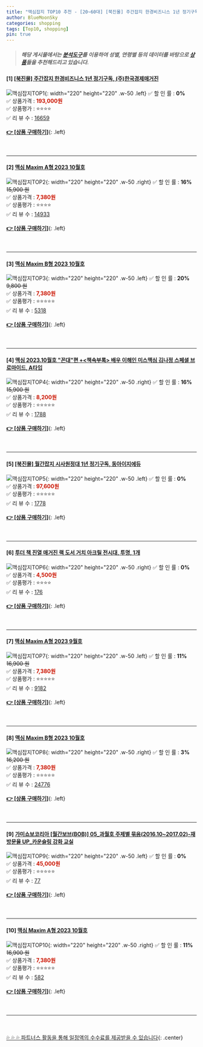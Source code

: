 ```yaml
---
title: "맥심잡지 TOP10 추천 - [20~60대] [북진몰] 주간잡지 한경비즈니스 1년 정기구독, (주)한국경제매거진"
author: BlueMoonSky
categories: shopping
tags: [Top10, shopping]
pin: true
---
```


> ##### 해당 게시물에서는 [**분석도구**](https://itemscout.io/)를 이용하여 **성별**, **연령별** 등의 데이터를 바탕으로 [**상품**](https://link.coupang.com/a/baae76)들을 추천해드리고 있습니다.

#### [1] [[북진몰] 주간잡지 한경비즈니스 1년 정기구독, (주)한국경제매거진](https://link.coupang.com/re/AFFSDP?lptag=AF5964186&subid=bluemoonsky6999&pageKey=8733585&traceid=V0-153&itemId=38125627&vendorItemId=3056729918)
![맥심잡지TOP1](https://thumbnail10.coupangcdn.com/thumbnails/remote/230x230ex/image/vendor_inventory/d6d9/7d1c0d30e72b324eba9508662045e9b4663682a199a6a20349181d51f1f3.jpg){: width="220" height="220" .w-50 .left}
✅ 할 인 률 : **0%** <br>
✅ 상품가격 : <span style="color:#cb1400"> **193,000원** </span><br>
✅ 상품평가 : ⭐⭐⭐⭐<br>
✅ 리 뷰 수 : [16659](https://link.coupang.com/re/AFFSDP?lptag=AF5964186&subid=bluemoonsky6999&pageKey=8733585&traceid=V0-153&itemId=38125627&vendorItemId=3056729918)<br>
<br>
[**👉  [상품 구매하기]**](https://link.coupang.com/re/AFFSDP?lptag=AF5964186&subid=bluemoonsky6999&pageKey=8733585&traceid=V0-153&itemId=38125627&vendorItemId=3056729918){: .left}
<br>
<br>
<br>

***

#### [2] [맥심 Maxim A형 2023 10월호](https://link.coupang.com/re/AFFSDP?lptag=AF5964186&subid=bluemoonsky6999&pageKey=7612957826&traceid=V0-153&itemId=20166731880&vendorItemId=87259031604)
![맥심잡지TOP2](https://thumbnail7.coupangcdn.com/thumbnails/remote/230x230ex/image/vendor_inventory/e3d3/f6911c6c27ac8b08af264f97277157c34b16a688b7def53bcb5af3d3208c.jpg){: width="220" height="220" .w-50 .right}
✅ 할 인 률 : **16%** ~~<del class="base-price"> 15,900  </del>원~~<br>
✅ 상품가격 : <span style="color:#cb1400"> **7,380원** </span><br>
✅ 상품평가 : ⭐⭐⭐⭐<br>
✅ 리 뷰 수 : [14933](https://link.coupang.com/re/AFFSDP?lptag=AF5964186&subid=bluemoonsky6999&pageKey=7612957826&traceid=V0-153&itemId=20166731880&vendorItemId=87259031604)<br>
<br>
[**👉  [상품 구매하기]**](https://link.coupang.com/re/AFFSDP?lptag=AF5964186&subid=bluemoonsky6999&pageKey=7612957826&traceid=V0-153&itemId=20166731880&vendorItemId=87259031604){: .left}
<br>
<br>
<br>

***

#### [3] [맥심 Maxim B형 2023 10월호](https://link.coupang.com/re/AFFSDP?lptag=AF5964186&subid=bluemoonsky6999&pageKey=7612956210&traceid=V0-153&itemId=20166721599&vendorItemId=87259026056)
![맥심잡지TOP3](https://thumbnail7.coupangcdn.com/thumbnails/remote/230x230ex/image/vendor_inventory/0c0e/c22f477d139dc473a32a2d408abf8388d91762ea65448310a84ae7b7ea56.jpg){: width="220" height="220" .w-50 .left}
✅ 할 인 률 : **20%** ~~<del class="base-price"> 9,800  </del>원~~<br>
✅ 상품가격 : <span style="color:#cb1400"> **7,380원** </span><br>
✅ 상품평가 : ⭐⭐⭐⭐⭐<br>
✅ 리 뷰 수 : [5318](https://link.coupang.com/re/AFFSDP?lptag=AF5964186&subid=bluemoonsky6999&pageKey=7612956210&traceid=V0-153&itemId=20166721599&vendorItemId=87259026056)<br>
<br>
[**👉  [상품 구매하기]**](https://link.coupang.com/re/AFFSDP?lptag=AF5964186&subid=bluemoonsky6999&pageKey=7612956210&traceid=V0-153&itemId=20166721599&vendorItemId=87259026056){: .left}
<br>
<br>
<br>

***

#### [4] [맥심 2023.10월호 "꼰대"편 +<책속부록> 배우 이해인 미스맥심 김나정 스페셜 브로마이드, A타입](https://link.coupang.com/re/AFFSDP?lptag=AF5964186&subid=bluemoonsky6999&pageKey=7617765024&traceid=V0-153&itemId=20189686500&vendorItemId=87267871598)
![맥심잡지TOP4](https://thumbnail8.coupangcdn.com/thumbnails/remote/230x230ex/image/vendor_inventory/b7b0/ad0db52a8543279e8781bba814ec558728f83da095ca561e7b1c51cbea57.jpg){: width="220" height="220" .w-50 .right}
✅ 할 인 률 : **16%** ~~<del class="base-price"> 15,900  </del>원~~<br>
✅ 상품가격 : <span style="color:#cb1400"> **8,200원** </span><br>
✅ 상품평가 : ⭐⭐⭐⭐⭐<br>
✅ 리 뷰 수 : [1788](https://link.coupang.com/re/AFFSDP?lptag=AF5964186&subid=bluemoonsky6999&pageKey=7617765024&traceid=V0-153&itemId=20189686500&vendorItemId=87267871598)<br>
<br>
[**👉  [상품 구매하기]**](https://link.coupang.com/re/AFFSDP?lptag=AF5964186&subid=bluemoonsky6999&pageKey=7617765024&traceid=V0-153&itemId=20189686500&vendorItemId=87267871598){: .left}
<br>
<br>
<br>

***

#### [5] [[북진몰] 월간잡지 시사원정대 1년 정기구독, 동아이지에듀](https://link.coupang.com/re/AFFSDP?lptag=AF5964186&subid=bluemoonsky6999&pageKey=8770343&traceid=V0-153&itemId=38283955&vendorItemId=3056971951)
![맥심잡지TOP5](https://thumbnail7.coupangcdn.com/thumbnails/remote/230x230ex/image/vendor_inventory/9101/555267c3e81bf06c850c10f63cd6051e51bd9730f9188b3c9dbc30d9fe88.jpg){: width="220" height="220" .w-50 .left}
✅ 할 인 률 : **0%** <br>
✅ 상품가격 : <span style="color:#cb1400"> **97,600원** </span><br>
✅ 상품평가 : ⭐⭐⭐⭐⭐<br>
✅ 리 뷰 수 : [1778](https://link.coupang.com/re/AFFSDP?lptag=AF5964186&subid=bluemoonsky6999&pageKey=8770343&traceid=V0-153&itemId=38283955&vendorItemId=3056971951)<br>
<br>
[**👉  [상품 구매하기]**](https://link.coupang.com/re/AFFSDP?lptag=AF5964186&subid=bluemoonsky6999&pageKey=8770343&traceid=V0-153&itemId=38283955&vendorItemId=3056971951){: .left}
<br>
<br>
<br>

***

#### [6] [투더 책 진열 매거진 랙 도서 거치 아크릴 전시대, 투명, 1개](https://link.coupang.com/re/AFFSDP?lptag=AF5964186&subid=bluemoonsky6999&pageKey=7424799654&traceid=V0-153&itemId=19270498559&vendorItemId=86385708452)
![맥심잡지TOP6](https://thumbnail6.coupangcdn.com/thumbnails/remote/230x230ex/image/vendor_inventory/2b98/e1f2bfc169546f33a8a38b46025201221a0665613bf3e91b97cd88663f3a.jpg){: width="220" height="220" .w-50 .right}
✅ 할 인 률 : **0%** <br>
✅ 상품가격 : <span style="color:#cb1400"> **4,500원** </span><br>
✅ 상품평가 : ⭐⭐⭐⭐<br>
✅ 리 뷰 수 : [176](https://link.coupang.com/re/AFFSDP?lptag=AF5964186&subid=bluemoonsky6999&pageKey=7424799654&traceid=V0-153&itemId=19270498559&vendorItemId=86385708452)<br>
<br>
[**👉  [상품 구매하기]**](https://link.coupang.com/re/AFFSDP?lptag=AF5964186&subid=bluemoonsky6999&pageKey=7424799654&traceid=V0-153&itemId=19270498559&vendorItemId=86385708452){: .left}
<br>
<br>
<br>

***

#### [7] [맥심 Maxim A형 2023 9월호](https://link.coupang.com/re/AFFSDP?lptag=AF5964186&subid=bluemoonsky6999&pageKey=7549356227&traceid=V0-153&itemId=19863721943&vendorItemId=86964604164)
![맥심잡지TOP7](https://thumbnail6.coupangcdn.com/thumbnails/remote/230x230ex/image/vendor_inventory/6384/2c44e3a70ef8732d51c37385c779ae71428369cea3a9bb484bacc403c196.jpg){: width="220" height="220" .w-50 .left}
✅ 할 인 률 : **11%** ~~<del class="base-price"> 16,900  </del>원~~<br>
✅ 상품가격 : <span style="color:#cb1400"> **7,380원** </span><br>
✅ 상품평가 : ⭐⭐⭐⭐⭐<br>
✅ 리 뷰 수 : [9182](https://link.coupang.com/re/AFFSDP?lptag=AF5964186&subid=bluemoonsky6999&pageKey=7549356227&traceid=V0-153&itemId=19863721943&vendorItemId=86964604164)<br>
<br>
[**👉  [상품 구매하기]**](https://link.coupang.com/re/AFFSDP?lptag=AF5964186&subid=bluemoonsky6999&pageKey=7549356227&traceid=V0-153&itemId=19863721943&vendorItemId=86964604164){: .left}
<br>
<br>
<br>

***

#### [8] [맥심 Maxim B형 2023 10월호](https://link.coupang.com/re/AFFSDP?lptag=AF5964186&subid=bluemoonsky6999&pageKey=7612956872&traceid=V0-153&itemId=20166725744&vendorItemId=87259029782)
![맥심잡지TOP8](https://thumbnail7.coupangcdn.com/thumbnails/remote/230x230ex/image/vendor_inventory/0c0e/c22f477d139dc473a32a2d408abf8388d91762ea65448310a84ae7b7ea56.jpg){: width="220" height="220" .w-50 .right}
✅ 할 인 률 : **3%** ~~<del class="base-price"> 16,200  </del>원~~<br>
✅ 상품가격 : <span style="color:#cb1400"> **7,380원** </span><br>
✅ 상품평가 : ⭐⭐⭐⭐⭐<br>
✅ 리 뷰 수 : [24776](https://link.coupang.com/re/AFFSDP?lptag=AF5964186&subid=bluemoonsky6999&pageKey=7612956872&traceid=V0-153&itemId=20166725744&vendorItemId=87259029782)<br>
<br>
[**👉  [상품 구매하기]**](https://link.coupang.com/re/AFFSDP?lptag=AF5964186&subid=bluemoonsky6999&pageKey=7612956872&traceid=V0-153&itemId=20166725744&vendorItemId=87259029782){: .left}
<br>
<br>
<br>

***

#### [9] [가미쇼보코리아 [월간보브(BOB)] 05_과월호 주제별 묶음(2016.10~2017.02)-재방문율 UP_카운슬링 강화 교실](https://link.coupang.com/re/AFFSDP?lptag=AF5964186&subid=bluemoonsky6999&pageKey=33882325&traceid=V0-153&itemId=126359766&vendorItemId=3259613912)
![맥심잡지TOP9](https://thumbnail10.coupangcdn.com/thumbnails/remote/230x230ex/image/vendor_inventory/images/2017/08/13/14/9/eabdb0d9-b32a-4c79-963f-258e47191017.jpg){: width="220" height="220" .w-50 .left}
✅ 할 인 률 : **0%** <br>
✅ 상품가격 : <span style="color:#cb1400"> **45,000원** </span><br>
✅ 상품평가 : ⭐⭐⭐⭐⭐<br>
✅ 리 뷰 수 : [77](https://link.coupang.com/re/AFFSDP?lptag=AF5964186&subid=bluemoonsky6999&pageKey=33882325&traceid=V0-153&itemId=126359766&vendorItemId=3259613912)<br>
<br>
[**👉  [상품 구매하기]**](https://link.coupang.com/re/AFFSDP?lptag=AF5964186&subid=bluemoonsky6999&pageKey=33882325&traceid=V0-153&itemId=126359766&vendorItemId=3259613912){: .left}
<br>
<br>
<br>

***

#### [10] [맥심 Maxim A형 2023 10월호](https://link.coupang.com/re/AFFSDP?lptag=AF5964186&subid=bluemoonsky6999&pageKey=7612956500&traceid=V0-153&itemId=20166723383&vendorItemId=87259028262)
![맥심잡지TOP10](https://thumbnail7.coupangcdn.com/thumbnails/remote/230x230ex/image/vendor_inventory/e3d3/f6911c6c27ac8b08af264f97277157c34b16a688b7def53bcb5af3d3208c.jpg){: width="220" height="220" .w-50 .right}
✅ 할 인 률 : **11%** ~~<del class="base-price"> 16,900  </del>원~~<br>
✅ 상품가격 : <span style="color:#cb1400"> **7,380원** </span><br>
✅ 상품평가 : ⭐⭐⭐⭐⭐<br>
✅ 리 뷰 수 : [582](https://link.coupang.com/re/AFFSDP?lptag=AF5964186&subid=bluemoonsky6999&pageKey=7612956500&traceid=V0-153&itemId=20166723383&vendorItemId=87259028262)<br>
<br>
[**👉  [상품 구매하기]**](https://link.coupang.com/re/AFFSDP?lptag=AF5964186&subid=bluemoonsky6999&pageKey=7612956500&traceid=V0-153&itemId=20166723383&vendorItemId=87259028262){: .left}
<br>
<br>
<br>

***
<br><br>[💦 💦 💦 파트너스 활동을 통해 일정액의 수수료를 제공받을 수 있습니다](https://link.coupang.com/a/baae76){: .center}